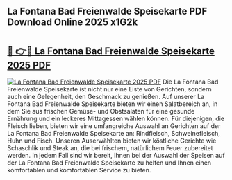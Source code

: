 ## La Fontana Bad Freienwalde Speisekarte PDF Download Online 2025 x1G2k

# <h2><a href="http://gc69zi.nevu.top/?p=La+Fontana+Bad+Freienwalde+Speisekarte">🔗 👉🔴 La Fontana Bad Freienwalde Speisekarte 2025 PDF</a></h2>

[![La Fontana Bad Freienwalde Speisekarte 2025 PDF](https://i.imgur.com/dBaPXMq.png)](http://gc69zi.nevu.top/?p=La+Fontana+Bad+Freienwalde+Speisekarte)
Die La Fontana Bad Freienwalde Speisekarte ist nicht nur eine Liste von Gerichten, sondern auch eine Gelegenheit, den Geschmack zu genießen. Auf unserer La Fontana Bad Freienwalde Speisekarte bieten wir einen Salatbereich an, in dem Sie aus frischen Gemüse- und Obstsalaten für eine gesunde Ernährung und ein leckeres Mittagessen wählen können. Für diejenigen, die Fleisch lieben, bieten wir eine umfangreiche Auswahl an Gerichten auf der La Fontana Bad Freienwalde Speisekarte an: Rindfleisch, Schweinefleisch, Huhn und Fisch. Unseren Auserwählten bieten wir köstliche Gerichte wie Schaschlik und Steak an, die bei frischem, natürlichem Feuer zubereitet werden. In jedem Fall sind wir bereit, Ihnen bei der Auswahl der Speisen auf der La Fontana Bad Freienwalde Speisekarte zu helfen und Ihnen einen komfortablen und komfortablen Service zu bieten.
